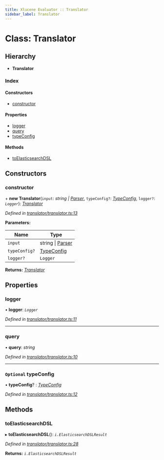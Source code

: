```yaml
---
title: Xlucene Evaluator :: Translator
sidebar_label: Translator
---
```


# Class: Translator

## Hierarchy

* **Translator**

### Index

#### Constructors

* [constructor](translator.md#constructor)

#### Properties

* [logger](translator.md#logger)
* [query](translator.md#query)
* [typeConfig](translator.md#optional-typeconfig)

#### Methods

* [toElasticsearchDSL](translator.md#toelasticsearchdsl)

## Constructors

###  constructor

\+ **new Translator**(`input`: *string | [Parser](parser.md)*, `typeConfig?`: *[TypeConfig](../interfaces/typeconfig.md)*, `logger?`: *`Logger`*): *[Translator](translator.md)*

*Defined in [translator/translator.ts:13](https://github.com/terascope/teraslice/blob/6e018493/packages/xlucene-evaluator/src/translator/translator.ts#L13)*

**Parameters:**

Name | Type |
------ | ------ |
`input` | string \| [Parser](parser.md) |
`typeConfig?` | [TypeConfig](../interfaces/typeconfig.md) |
`logger?` | `Logger` |

**Returns:** *[Translator](translator.md)*

## Properties

###  logger

• **logger**: *`Logger`*

*Defined in [translator/translator.ts:11](https://github.com/terascope/teraslice/blob/6e018493/packages/xlucene-evaluator/src/translator/translator.ts#L11)*

___

###  query

• **query**: *string*

*Defined in [translator/translator.ts:10](https://github.com/terascope/teraslice/blob/6e018493/packages/xlucene-evaluator/src/translator/translator.ts#L10)*

___

### `Optional` typeConfig

• **typeConfig**? : *[TypeConfig](../interfaces/typeconfig.md)*

*Defined in [translator/translator.ts:12](https://github.com/terascope/teraslice/blob/6e018493/packages/xlucene-evaluator/src/translator/translator.ts#L12)*

## Methods

###  toElasticsearchDSL

▸ **toElasticsearchDSL**(): *`i.ElasticsearchDSLResult`*

*Defined in [translator/translator.ts:28](https://github.com/terascope/teraslice/blob/6e018493/packages/xlucene-evaluator/src/translator/translator.ts#L28)*

**Returns:** *`i.ElasticsearchDSLResult`*

